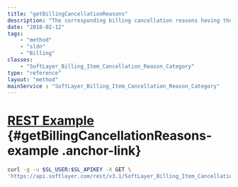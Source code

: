 ```yaml
---
title: "getBillingCancellationReasons"
description: "The corresponding billing cancellation reasons having the specific billing cancellation reason category."
date: "2018-02-12"
tags:
    - "method"
    - "sldn"
    - "Billing"
classes:
    - "SoftLayer_Billing_Item_Cancellation_Reason_Category"
type: "reference"
layout: "method"
mainService : "SoftLayer_Billing_Item_Cancellation_Reason_Category"
---
```


# [REST Example](#getBillingCancellationReasons-example) <a href="/article/rest/"><i class="fas fa-question"></i></a> {#getBillingCancellationReasons-example .anchor-link} 
```bash
curl -g -u $SL_USER:$SL_APIKEY -X GET \
'https://api.softlayer.com/rest/v3.1/SoftLayer_Billing_Item_Cancellation_Reason_Category/{SoftLayer_Billing_Item_Cancellation_Reason_CategoryID}/getBillingCancellationReasons'
```
